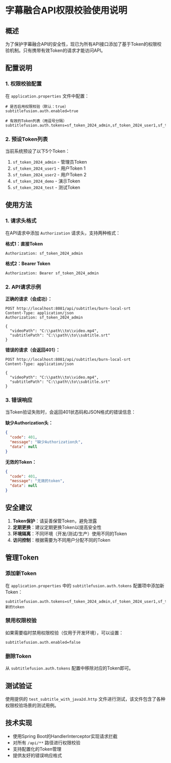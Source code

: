 # 字幕融合API权限校验使用说明

## 概述

为了保护字幕融合API的安全性，现已为所有API接口添加了基于Token的权限校验机制。只有携带有效Token的请求才能访问API。

## 配置说明

### 1. 权限校验配置

在 `application.properties` 文件中配置：

```properties
# 是否启用权限校验（默认：true）
subtitlefusion.auth.enabled=true

# 有效的Token列表（用逗号分隔）
subtitlefusion.auth.tokens=sf_token_2024_admin,sf_token_2024_user1,sf_token_2024_user2,sf_token_2024_demo,sf_token_2024_test
```

### 2. 预设Token列表

当前系统预设了以下5个Token：

1. `sf_token_2024_admin` - 管理员Token
2. `sf_token_2024_user1` - 用户Token 1
3. `sf_token_2024_user2` - 用户Token 2
4. `sf_token_2024_demo` - 演示Token
5. `sf_token_2024_test` - 测试Token

## 使用方法

### 1. 请求头格式

在API请求中添加 `Authorization` 请求头，支持两种格式：

**格式1：直接Token**
```
Authorization: sf_token_2024_admin
```

**格式2：Bearer Token**
```
Authorization: Bearer sf_token_2024_admin
```

### 2. API请求示例

**正确的请求（会成功）：**
```http
POST http://localhost:8081/api/subtitles/burn-local-srt
Content-Type: application/json
Authorization: sf_token_2024_admin

{
  "videoPath": "C:\\path\\to\\video.mp4",
  "subtitlePath": "C:\\path\\to\\subtitle.srt"
}
```

**错误的请求（会返回401）：**
```http
POST http://localhost:8081/api/subtitles/burn-local-srt
Content-Type: application/json

{
  "videoPath": "C:\\path\\to\\video.mp4",
  "subtitlePath": "C:\\path\\to\\subtitle.srt"
}
```

### 3. 错误响应

当Token验证失败时，会返回401状态码和JSON格式的错误信息：

**缺少Authorization头：**
```json
{
  "code": 401,
  "message": "缺少Authorization头",
  "data": null
}
```

**无效的Token：**
```json
{
  "code": 401,
  "message": "无效的token",
  "data": null
}
```

## 安全建议

1. **Token保护**：请妥善保管Token，避免泄露
2. **定期更换**：建议定期更换Token以提高安全性
3. **环境隔离**：不同环境（开发/测试/生产）使用不同的Token
4. **访问控制**：根据需要为不同用户分配不同的Token

## 管理Token

### 添加新Token

在 `application.properties` 中的 `subtitlefusion.auth.tokens` 配置项中添加新Token：

```properties
subtitlefusion.auth.tokens=sf_token_2024_admin,sf_token_2024_user1,sf_token_2024_user2,sf_token_2024_demo,sf_token_2024_test,新的token
```

### 禁用权限校验

如果需要临时禁用权限校验（仅用于开发环境），可以设置：

```properties
subtitlefusion.auth.enabled=false
```

### 删除Token

从 `subtitlefusion.auth.tokens` 配置中移除对应的Token即可。

## 测试验证

使用提供的 `test_subtitle_with_java2d.http` 文件进行测试，该文件包含了各种权限校验场景的测试用例。

## 技术实现

- 使用Spring Boot的HandlerInterceptor实现请求拦截
- 对所有 `/api/**` 路径进行权限校验
- 支持配置化的Token管理
- 提供友好的错误响应格式
